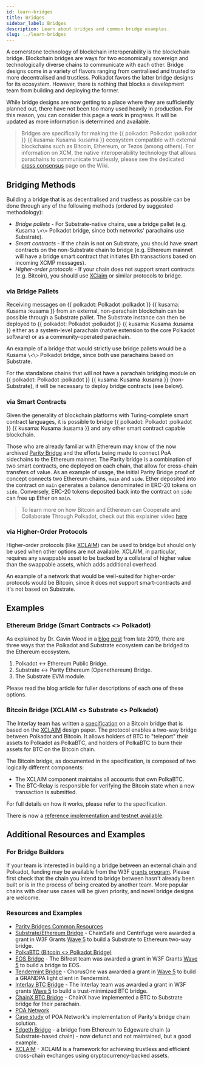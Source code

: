 ```yaml
---
id: learn-bridges
title: Bridges
sidebar_label: Bridges
description: Learn about bridges and common bridge examples.
slug: ../learn-bridges
---
```


A cornerstone technology of blockchain interoperability is the blockchain bridge. Blockchain bridges
are ways for two economically sovereign and technologically diverse chains to communicate with each
other. Bridge designs come in a variety of flavors ranging from centralised and trusted to more
decentralised and trustless. Polkadot favors the latter bridge designs for its ecosystem. However,
there is nothing that blocks a development team from building and deploying the former.

While bridge designs are now getting to a place where they are sufficiently planned out, there have
not been too many used heavily in production. For this reason, you can consider this
page a work in progress. It will be updated as more information is determined and available.

> Bridges are specifically for making the {{ polkadot: Polkadot :polkadot }} 
> {{ kusama: Kusama :kusama }} ecosystem compatible with external blockchains
> such as Bitcoin, Ethereum, or Tezos (among others). For information on XCM, the native
> interoperability technology that allows parachains to communicate trustlessly, please see the
> dedicated [cross consensus][] page on the Wiki.

## Bridging Methods

Building a bridge that is as decentralised and trustless as possible can be done through any of the
following methods (ordered by suggested methodology):

- *Bridge pallets* - For Substrate-native chains, use a bridge pallet (e.g. Kusama `\<\>` Polkadot
  bridge, since both networks' parachains use Substrate).
- *Smart contracts* - If the chain is not on Substrate, you should have smart contracts on the
  non-Substrate chain to bridge (e.g. Ethereum mainnet will have a bridge smart contract that
  initiates Eth transactions based on incoming XCMP messages).
- *Higher-order protocols* - If your chain does not support smart contracts (e.g. Bitcoin), you
  should use [XClaim][xclaim] or similar protocols to bridge.

### via Bridge Pallets

Receiving messages on {{ polkadot: Polkadot :polkadot }} {{ kusama: Kusama :kusama }} from 
an external, non-parachain blockchain can be possible through a Substrate pallet. The Substrate 
instance can then be deployed to {{ polkadot: Polkadot :polkadot }} {{ kusama: Kusama :kusama }} 
either as a system-level parachain (native extension to the core Polkadot software) or as a 
community-operated parachain.

An example of a bridge that would strictly use bridge pallets would be a Kusama `\<\>` Polkadot
bridge, since both use parachains based on Substrate.

For the standalone chains that will not have a parachain bridging module on 
{{ polkadot: Polkadot :polkadot }} {{ kusama: Kusama :kusama }}
(non-Substrate), it will be necessary to deploy bridge contracts (see below).

### via Smart Contracts

Given the generality of blockchain platforms with Turing-complete smart contract languages, it is
possible to bridge {{ polkadot: Polkadot :polkadot }} {{ kusama: Kusama :kusama }} and any other 
smart contract capable blockchain.

Those who are already familiar with Ethereum may know of the now archived [Parity Bridge][] and the
efforts being made to connect PoA sidechains to the Ethereum mainnet. The Parity bridge is a
combination of two smart contracts, one deployed on each chain, that allow for cross-chain transfers
of value. As an example of usage, the initial Parity Bridge proof of concept connects two Ethereum
chains, `main` and `side`. Ether deposited into the contract on `main` generates a balance
denominated in ERC-20 tokens on `side`. Conversely, ERC-20 tokens deposited back into the contract
on `side` can free up Ether on `main`.

> To learn more on how Bitcoin and Ethereum can Cooperate and Collaborate Through Polkadot, check
> out this explainer video [here](https://www.youtube.com/watch?v=rvoFUiOR3cM)

### via Higher-Order Protocols

Higher-order protocols (like [XCLAIM][xclaim]) can be used to bridge but should only be used when
other options are not available. XCLAIM, in particular, requires any swappable asset to be backed by
a collateral of higher value than the swappable assets, which adds additional overhead.

An example of a network that would be well-suited for higher-order protocols would be Bitcoin, since
it does not support smart-contracts and it's not based on Substrate.

## Examples

### Ethereum Bridge (Smart Contracts \<\> Polkadot)

As explained by Dr. Gavin Wood in a [blog post][eth bridging blog] from late 2019, there are three
ways that the Polkadot and Substrate ecosystem can be bridged to the Ethereum ecosystem.

1. Polkadot <-> Ethereum Public Bridge.
1. Substrate <-> Parity Ethereum (Openethereum) Bridge.
1. The Substrate EVM module.

Please read the blog article for fuller descriptions of each one of these options.

### Bitcoin Bridge (XCLAIM \<\> Substrate \<\> Polkadot)

The Interlay team has written a [specification][interlay] on a Bitcoin bridge that is based on the
[XCLAIM][] design paper. The protocol enables a two-way bridge between Polkadot and Bitcoin. It
allows holders of BTC to "teleport" their assets to Polkadot as PolkaBTC, and holders of PolkaBTC to
burn their assets for BTC on the Bitcoin chain.

The Bitcoin bridge, as documented in the specification, is composed of two logically different
components:

- The XCLAIM component maintains all accounts that own PolkaBTC.
- The BTC-Relay is responsible for verifying the Bitcoin state when a new transaction is submitted.

For full details on how it works, please refer to the specification.

There is now a
[reference implementation and testnet available](https://medium.com/interlay/polkabtc-beta-testnet-launch-2cc9ea7431b7).

## Additional Resources and Examples

### For Bridge Builders

If your team is interested in building a bridge between an external chain and Polkadot, funding may be 
available from the W3F [grants program][]. Please first check that the chain you intend to bridge between 
hasn't already been built or is in the process of being created by another
team. More popular chains with clear use cases will be given priority, and novel bridge designs are
welcome.

### Resources and Examples

- [Parity Bridges Common Resources](https://github.com/paritytech/parity-bridges-common)
- [Substrate/Ethereum Bridge](https://github.com/ChainSafe/ChainBridge) - ChainSafe and Centrifuge
  were awarded a grant in W3F Grants [Wave 5][] to build a Substrate to Ethereum two-way bridge.
- [PolkaBTC (Bitcoin \<\> Polkadot Bridge)](https://docs.polkabtc.io/#/)
- [EOS Bridge][bifrost] - The Bifrost team was awarded a grant in W3F Grants [Wave 5][] to build a
  bridge to EOS.
- [Tendermint Bridge](https://github.com/ChorusOne/tendermint-light-client) - ChorusOne was awarded
  a grant in [Wave 5][] to build a GRANDPA light client in Tendermint.
- [Interlay BTC Bridge][interlay] - The Interlay team was awarded a grant in W3F grants [Wave 5][]
  to build a trust-minimized BTC bridge.
- [ChainX BTC Bridge](https://github.com/chainx-org/ChainX/tree/master/xpallets/gateway/bitcoin) -
  ChainX have implemented a BTC to Substrate bridge for their parachain.
- [POA Network](https://poa.network/)
- [Case study](https://medium.com/giveth/ethereum-dapp-scaling-poa-network-acee8a51e772) of POA
  Network's implementation of Parity's bridge chain solution.
- [Edgeth Bridge](https://github.com/hicommonwealth/edgeth_bridge/) - a bridge from Ethereum to
  Edgeware chain (a Substrate-based chain) - now defunct and not maintained, but a good example.
- [XCLAIM][] - XCLAIM is a framework for achieving trustless and efficient cross-chain exchanges
  using cryptocurrency-backed assets.

[cross consensus]: learn-cross-consensus.md
[parity bridge]: https://github.com/paritytech/parity-bridge
[interlay]: https://interlay.gitlab.io/polkabtc-spec/
[xclaim]: https://eprint.iacr.org/2018/643.pdf
[bifrost]: https://github.com/bifrost-codes/bifrost
[wave 5]: https://medium.com/web3foundation/web3-foundation-grants-wave-5-recipients-2205f4fde096
[eth bridging blog]: https://medium.com/polkadot-network/polkadot-substrate-and-ethereum-f0bf1ccbfd13
[grants program]: https://github.com/w3f/General-Grants-Program
